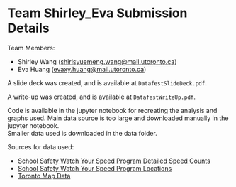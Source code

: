 # Team Shirley_Eva Submission Details

Team Members:

- Shirley Wang (shirlsyuemeng.wang@mail.utoronto.ca)
- Eva Huang (evaxy.huang@mail.utoronto.ca)

A slide deck was created, and is available at `DatafestSlideDeck.pdf`.

A write-up was created, and is available at `DatafestWriteUp.pdf`.

Code is available in the jupyter notebook for recreating the analysis and graphs used.
Main data source is too large and downloaded manually in the jupyter notebook.  
Smaller data used is downloaded in the data folder.

Sources for data used:
- [School Safety Watch Your Speed Program Detailed Speed Counts](https://open.toronto.ca/dataset/school-safety-zone-watch-your-speed-program-detailed-speed-counts/)
- [School Safety Watch Your Speed Program Locations](https://open.toronto.ca/dataset/school-safety-zone-watch-your-speed-program-locations/)
- [Toronto Map Data](https://open.toronto.ca/dataset/city-wards/)
